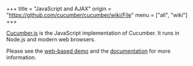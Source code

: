 +++
title = "JavaScript and AJAX"
origin = "https://github.com/cucumber/cucumber/wiki/File"
menu = ["all", "wiki"]
+++

[Cucumber.js](https://github.com/cucumber/cucumber-js) is the JavaScript implementation of Cucumber. It runs in Node.js and modern web browsers.

Please see the [web-based demo](http://cucumber.github.io/cucumber-js/) and the [documentation](https://github.com/cucumber/cucumber-js#documentation) for more information.
